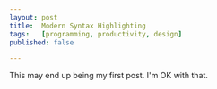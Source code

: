 ```yaml
---
layout: post
title:  Modern Syntax Highlighting
tags:   [programming, productivity, design]
published: false

---
```


This may end up being my first post. I'm OK with that.
